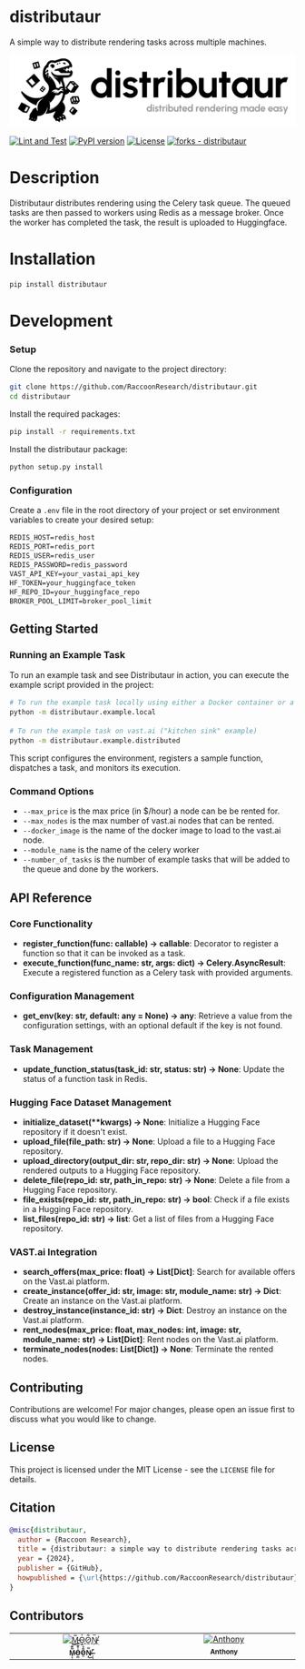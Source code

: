 # distributaur 

<!-- <a href="https://discord.gg/JMfbmHdPNB"><img style="float: right" src="https://dcbadge.vercel.app/api/server/JMfbmHdPNB" alt=""></a> <a href="https://github.com/RaccoonResearch/distributaur/stargazers"><img style="float: right; padding: 5px;" src="https://img.shields.io/github/stars/RaccoonResearch/distributaur?style=social" alt=""></a> -->

A simple way to distribute rendering tasks across multiple machines.

<img src="docs/assets/banner.png">

[![Lint and Test](https://github.com/RaccoonResearch/distributaur/actions/workflows/test.yml/badge.svg)](https://github.com/RaccoonResearch/distributaur/actions/workflows/test.yml)
[![PyPI version](https://badge.fury.io/py/distributaur.svg)](https://badge.fury.io/py/distributaur)
[![License](https://img.shields.io/badge/License-MIT-blue)](https://github.com/RaccoonResearch/distributaur/blob/main/LICENSE)
[![forks - distributaur](https://img.shields.io/github/forks/RaccoonResearch/distributaur?style=social)](https://github.com/RaccoonResearch/distributaur)

# Description

Distributaur distributes rendering using the Celery task queue. The queued tasks are then passed to workers using Redis as a message broker. Once the worker has completed the task, the result is uploaded to Huggingface.

# Installation

```bash
pip install distributaur
```

# Development

### Setup

Clone the repository and navigate to the project directory:

```bash
git clone https://github.com/RaccoonResearch/distributaur.git
cd distributaur
```

Install the required packages:

```bash
pip install -r requirements.txt
```

Install the distributaur package:

```bash
python setup.py install
```

### Configuration

Create a `.env` file in the root directory of your project or set environment variables to create your desired setup:

```plaintext
REDIS_HOST=redis_host
REDIS_PORT=redis_port
REDIS_USER=redis_user
REDIS_PASSWORD=redis_password
VAST_API_KEY=your_vastai_api_key
HF_TOKEN=your_huggingface_token
HF_REPO_ID=your_huggingface_repo
BROKER_POOL_LIMIT=broker_pool_limit
```

## Getting Started

### Running an Example Task

To run an example task and see Distributaur in action, you can execute the example script provided in the project:

```bash
# To run the example task locally using either a Docker container or a Celery worker
python -m distributaur.example.local

# To run the example task on vast.ai ("kitchen sink" example)
python -m distributaur.example.distributed

```

This script configures the environment, registers a sample function, dispatches a task, and monitors its execution.

### Command Options

- `--max_price` is the max price (in $/hour) a node can be be rented for.
- `--max_nodes` is the max number of vast.ai nodes that can be rented.
- `--docker_image` is the name of the docker image to load to the vast.ai node.
- `--module_name` is the name of the celery worker
- `--number_of_tasks` is the number of example tasks that will be added to the queue and done by the workers.


## API Reference

### Core Functionality

- **register_function(func: callable) -> callable**: Decorator to register a function so that it can be invoked as a task.
- **execute_function(func_name: str, args: dict) -> Celery.AsyncResult**: Execute a registered function as a Celery task with provided arguments.

### Configuration Management

- **get_env(key: str, default: any = None) -> any**: Retrieve a value from the configuration settings, with an optional default if the key is not found.

### Task Management

- **update_function_status(task_id: str, status: str) -> None**: Update the status of a function task in Redis.

### Hugging Face Dataset Management

- **initialize_dataset(\*\*kwargs) -> None**: Initialize a Hugging Face repository if it doesn't exist.
- **upload_file(file_path: str) -> None**: Upload a file to a Hugging Face repository.
- **upload_directory(output_dir: str, repo_dir: str) -> None**: Upload the rendered outputs to a Hugging Face repository.
- **delete_file(repo_id: str, path_in_repo: str) -> None**: Delete a file from a Hugging Face repository.
- **file_exists(repo_id: str, path_in_repo: str) -> bool**: Check if a file exists in a Hugging Face repository.
- **list_files(repo_id: str) -> list**: Get a list of files from a Hugging Face repository.

### VAST.ai Integration

- **search_offers(max_price: float) -> List[Dict]**: Search for available offers on the Vast.ai platform.
- **create_instance(offer_id: str, image: str, module_name: str) -> Dict**: Create an instance on the Vast.ai platform.
- **destroy_instance(instance_id: str) -> Dict**: Destroy an instance on the Vast.ai platform.
- **rent_nodes(max_price: float, max_nodes: int, image: str, module_name: str) -> List[Dict]**: Rent nodes on the Vast.ai platform.
- **terminate_nodes(nodes: List[Dict]) -> None**: Terminate the rented nodes.

## Contributing

Contributions are welcome! For major changes, please open an issue first to discuss what you would like to change.

## License

This project is licensed under the MIT License - see the `LICENSE` file for details.

## Citation

```bibtex
@misc{distributaur,
  author = {Raccoon Research},
  title = {distributaur: a simple way to distribute rendering tasks across mulitiple machines},
  year = {2024},
  publisher = {GitHub},
  howpublished = {\url{https://github.com/RaccoonResearch/distributaur}}
}
```

## Contributors

<table>
  <tbody>
    <tr>
      <td align="center" valign="top" width="14.28%"><a href="https://github.com/lalalune"><img src="https://avatars.githubusercontent.com/u/18633264?v=4?s=100" width="100px;" alt="M̵̞̗̝̼̅̏̎͝Ȯ̴̝̻̊̃̋̀Õ̷̼͋N̸̩̿͜ ̶̜̠̹̼̩͒"/><br /><sub><b>M̵̞̗̝̼̅̏̎͝Ȯ̴̝̻̊̃̋̀Õ̷̼͋N̸̩̿͜ ̶̜̠̹̼̩͒</b></sub></a><br />
      <td align="center" valign="top" width="14.28%"><a href="https://github.com/antbaez9"><img src="https://avatars.githubusercontent.com/u/97056049?v=4?s=100" width="100px;" alt="Anthony"/><br /><sub><b>Anthony</b></sub></a><br /></td>
    </tr>
  </tbody>
</table>